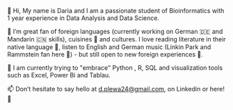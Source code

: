 
👋 Hi, My name is Daria and I am a passionate student of Bioinformatics with 1 year experience in Data Analysis and Data Science.

👀 I’m great fan of foreign languages (currently working on German 🇩🇪 and Mandarin 🇨🇳 skills), cuisines 🥟 and cultures. I love reading literature in their native language 📖, listen to English and German music (Linkin Park and Rammstein fan here 🎸) - but still open to new foreign experiences 🤩. 

🌱 I am currently trying to "embrace" Python , R, SQL and visualization tools such as Excel, Power Bi and Tablau.

📫 Don’t hesitate to say hello at d.plewa24@gmail.com, on Linkedin or here! 👋


